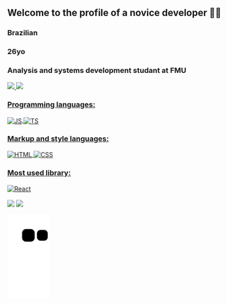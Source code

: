 ## Welcome to the profile of a novice developer 🧑‍💻​
### Brazilian
### 26yo
### Analysis and systems development studant at FMU

<div>
   <a href="https://github.com/VCTRdvlpr">
   <img height="180em" src="https://github-readme-stats.vercel.app/api?username=VCTRdvlpr&show_icons=true&theme=chartreuse-dark&include_all_commits=true&count_private=true"/>
   <img height="180em" src="https://github-readme-stats.vercel.app/api/top-langs/?username=VCTRdvlpr&layout=compact&langs_count=6&theme=chartreuse-dark"/>
</div>

### Programming languages:
<div style="display: inline_block">   
   <img align="center" alt="JS" height=30" width="40" src="https://cdn.jsdelivr.net/gh/devicons/devicon/icons/javascript/javascript-original.svg" />  
   <img align="center" alt="TS" height=30" width="40" src="https://cdn.jsdelivr.net/gh/devicons/devicon/icons/typescript/typescript-original.svg" />   
</div>   
   
### Markup and style languages:
<div style="display: inline_block">
   <img align="center" alt="HTML" height=30" width="40" src="https://cdn.jsdelivr.net/gh/devicons/devicon/icons/html5/html5-original.svg" />
   <img align="center" alt="CSS" height=30" width="40" src="https://cdn.jsdelivr.net/gh/devicons/devicon/icons/css3/css3-original.svg" />
</div>
   
### Most used library:
<div style="display: inline_block">
   <img align="center" alt="React" height=30" width="40" src="https://cdn.jsdelivr.net/gh/devicons/devicon/icons/react/react-original.svg" />                           </div>                                                                                                               
 
<br> 
<div> 
  <a href="https://www.linkedin.com/in/victor-hugo-affonso-165848207" target="_blank"><img src="https://img.shields.io/badge/-LinkedIn-%230077B5?style=for-the-badge&logo=linkedin&logoColor=white" target="_blank"></a>
  <a href="https://instagram.com/vctr_dvlpr" target="_blank"><img src="https://img.shields.io/badge/-Instagram-%23E4405F?style=for-the-badge&logo=instagram&logoColor=white" target="_blank"></a>
     
 
![Snake animation](https://github.com/VCTRdvlpr/VCTRdvlpr/blob/output/github-contribution-grid-snake.svg)

</div>
